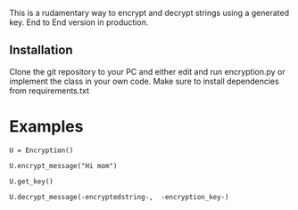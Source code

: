 
This is a rudamentary way to encrypt and decrypt strings using a generated key. End to End version in production.


## Installation

Clone the git repository to your PC and either edit and run encryption.py or implement the  class in your own code. Make sure to install dependencies from requirements.txt
# Examples

    U = Encryption()
    
    U.encrypt_message("Hi mom") 
    
    U.get_key() 
    
    U.decrypt_message(-encryptedstring-,  -encryption_key-)


